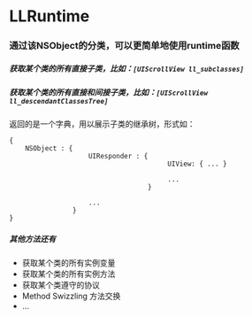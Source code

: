 # LLRuntime

### 通过该NSObject的分类，可以更简单地使用runtime函数

##### 获取某个类的所有直接子类，比如：``` [UIScrollView ll_subclasses] ```

##### 获取某个类的所有直接和间接子类，比如：``` [UIScrollView ll_descendantClassesTree] ```
返回的是一个字典，用以展示子类的继承树，形式如：
```objc
{
    NSObject : {
                    UIResponder : {
                                        UIView: { ... }

                                        ...
                                   }

                    ...
                }
}
```
##### 其他方法还有
* 获取某个类的所有实例变量
* 获取某个类的所有实例方法
* 获取某个类遵守的协议
* Method Swizzling 方法交换
* ...
